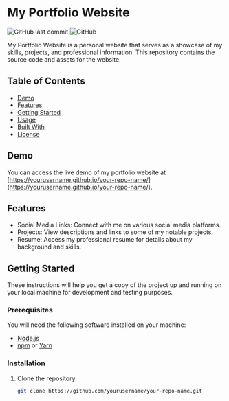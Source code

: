 # My Portfolio Website

![GitHub last commit](https://img.shields.io/github/last-commit/yourusername/your-repo-name)
![GitHub](https://img.shields.io/github/license/yourusername/your-repo-name)

My Portfolio Website is a personal website that serves as a showcase of my skills, projects, and professional information. This repository contains the source code and assets for the website.

## Table of Contents

- [Demo](#demo)
- [Features](#features)
- [Getting Started](#getting-started)
- [Usage](#usage)
- [Built With](#built-with)
- [License](#license)

## Demo

You can access the live demo of my portfolio website at [https://yourusername.github.io/your-repo-name/](https://yourusername.github.io/your-repo-name/).

## Features

- Social Media Links: Connect with me on various social media platforms.
- Projects: View descriptions and links to some of my notable projects.
- Resume: Access my professional resume for details about my background and skills.

## Getting Started

These instructions will help you get a copy of the project up and running on your local machine for development and testing purposes.

### Prerequisites

You will need the following software installed on your machine:

- [Node.js](https://nodejs.org/)
- [npm](https://www.npmjs.com/) or [Yarn](https://yarnpkg.com/)

### Installation

1. Clone the repository:

   ```bash
   git clone https://github.com/yourusername/your-repo-name.git
